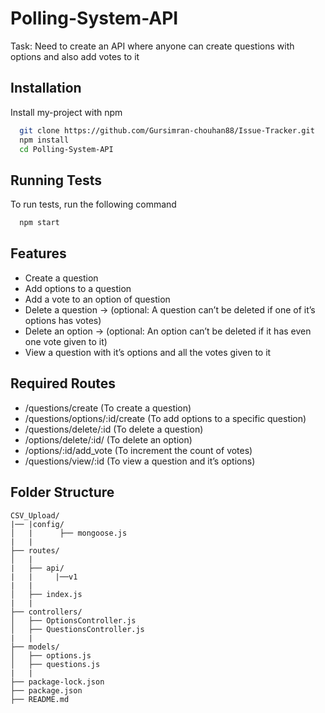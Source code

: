 # Polling-System-API

Task: Need to create an API where anyone can create questions with options and also add votes to it

## Installation

Install my-project with npm

```bash
  git clone https://github.com/Gursimran-chouhan88/Issue-Tracker.git
  npm install
  cd Polling-System-API
```
    
## Running Tests

To run tests, run the following command

```bash
  npm start
```


## Features
- Create a question
- Add options to a question
- Add a vote to an option of question
- Delete a question → (optional: A question can’t be deleted if one of it’s options has votes)
- Delete an option → (optional: An option can’t be deleted if it has even one vote given to it)
- View a question with it’s options and all the votes given to it

## Required Routes
- /questions/create (To create a question)
- /questions/options/:id/create (To add options to a specific question)
- /questions/delete/:id (To delete a question)
- /options/delete/:id/ (To delete an option)
- /options/:id/add_vote (To increment the count of votes)
- /questions/view/:id (To view a question and it’s options)

## Folder Structure
```
CSV_Upload/
|── |config/
│   |      ├── mongoose.js
|   |
├── routes/
│   |
|   ├── api/
|   |     |──v1
|   |
│   ├── index.js
|   |
├── controllers/
│   ├── OptionsController.js
│   ├── QuestionsController.js
|   |
├── models/
│   ├── options.js
│   ├── questions.js
|   |
├── package-lock.json
├── package.json
├── README.md
